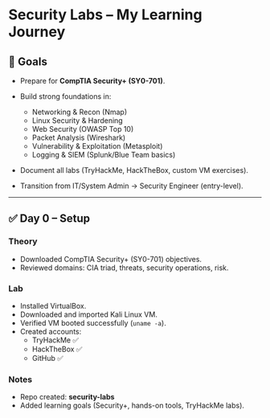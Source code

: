 # Security Labs – My Learning Journey

## 🎯 Goals
- Prepare for **CompTIA Security+ (SY0-701)**.
- Build strong foundations in:
  - Networking & Recon (Nmap)
  - Linux Security & Hardening
  - Web Security (OWASP Top 10)
  - Packet Analysis (Wireshark)
  - Vulnerability & Exploitation (Metasploit)
  - Logging & SIEM (Splunk/Blue Team basics)

- Document all labs (TryHackMe, HackTheBox, custom VM exercises).
- Transition from IT/System Admin → Security Engineer (entry-level).

---

## ✅ Day 0 – Setup

### Theory
- Downloaded CompTIA Security+ (SY0-701) objectives.
- Reviewed domains: CIA triad, threats, security operations, risk.

### Lab
- Installed VirtualBox.
- Downloaded and imported Kali Linux VM.
- Verified VM booted successfully (`uname -a`).
- Created accounts:
  - TryHackMe ✅
  - HackTheBox ✅
  - GitHub ✅

### Notes
- Repo created: **security-labs**
- Added learning goals (Security+, hands-on tools, TryHackMe labs).

